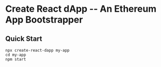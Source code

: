# Create React dApp -- An Ethereum App Bootstrapper

## Quick Start

```
npx create-react-dapp my-app
cd my-app
npm start
```
